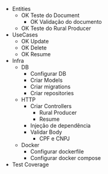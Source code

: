 - Entities
  - OK Teste do Document
    - OK Validação do documento
  - OK Teste do Rural Producer
- UseCases
  - OK Update
  - OK Delete
  - OK Resume
- Infra
  - DB
    - Configurar DB
    - Criar Models
    - Criar migrations
    - Criar repositories
  - HTTP
    - Criar Controllers
      - Rural Producer
      - Resume
    - Injeção de dependência
    - Validar Body
      - CPF e CNPJ
  - Docker
    - Configurar dockerfile
    - Configurar docker compose
- Test Coverage
  
  
  